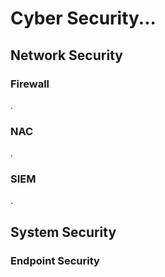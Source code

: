 # Cyber Security...

## Network Security

### Firewall
.
### NAC
.
### SIEM
.

## System Security

### Endpoint Security

##